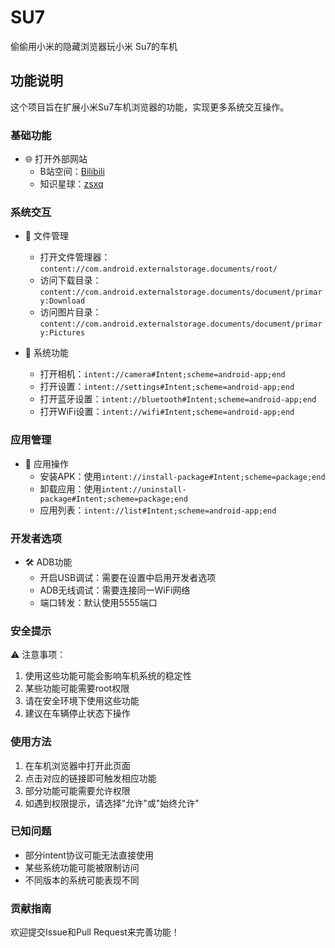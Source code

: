 # SU7
偷偷用小米的隐藏浏览器玩小米 Su7的车机

## 功能说明
这个项目旨在扩展小米Su7车机浏览器的功能，实现更多系统交互操作。

### 基础功能
- 🌐 打开外部网站
  - B站空间：[Bilibili](https://space.bilibili.com/40097653)
  - 知识星球：[zsxq](https://wx.zsxq.com/group/15522844582412)

### 系统交互
- 📂 文件管理
  - 打开文件管理器：`content://com.android.externalstorage.documents/root/`
  - 访问下载目录：`content://com.android.externalstorage.documents/document/primary:Download`
  - 访问图片目录：`content://com.android.externalstorage.documents/document/primary:Pictures`

- 📱 系统功能
  - 打开相机：`intent://camera#Intent;scheme=android-app;end`
  - 打开设置：`intent://settings#Intent;scheme=android-app;end`
  - 打开蓝牙设置：`intent://bluetooth#Intent;scheme=android-app;end`
  - 打开WiFi设置：`intent://wifi#Intent;scheme=android-app;end`

### 应用管理
- 📲 应用操作
  - 安装APK：使用`intent://install-package#Intent;scheme=package;end`
  - 卸载应用：使用`intent://uninstall-package#Intent;scheme=package;end`
  - 应用列表：`intent://list#Intent;scheme=android-app;end`

### 开发者选项
- 🛠️ ADB功能
  - 开启USB调试：需要在设置中启用开发者选项
  - ADB无线调试：需要连接同一WiFi网络
  - 端口转发：默认使用5555端口

### 安全提示
⚠️ 注意事项：
1. 使用这些功能可能会影响车机系统的稳定性
2. 某些功能可能需要root权限
3. 请在安全环境下使用这些功能
4. 建议在车辆停止状态下操作

### 使用方法
1. 在车机浏览器中打开此页面
2. 点击对应的链接即可触发相应功能
3. 部分功能可能需要允许权限
4. 如遇到权限提示，请选择"允许"或"始终允许"

### 已知问题
- 部分intent协议可能无法直接使用
- 某些系统功能可能被限制访问
- 不同版本的系统可能表现不同

### 贡献指南
欢迎提交Issue和Pull Request来完善功能！
